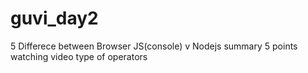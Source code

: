 # guvi_day2
5 Differece between Browser JS(console) v Nodejs
summary 5 points watching video
type of operators